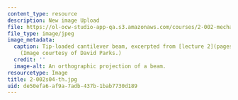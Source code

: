 ```yaml
---
content_type: resource
description: New image Upload
file: https://ol-ocw-studio-app-qa.s3.amazonaws.com/courses/2-002-mechanics-and-materials-ii-spring-2004/de50efa6af9a7adb437b1bab7730d189_2-002s04-th.jpg
file_type: image/jpeg
image_metadata:
  caption: Tip-loaded cantilever beam, excerpted from [lecture 2](pages/lecture-notes).
    (Image courtesy of David Parks.)
  credit: ''
  image-alt: An orthographic projection of a beam.
resourcetype: Image
title: 2-002s04-th.jpg
uid: de50efa6-af9a-7adb-437b-1bab7730d189
---
```

